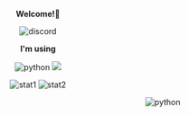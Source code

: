 <p align="center"> <b> Welcome!🤗 </b> </p>

<p align="center"> <img alt="discord" src="https://discord.c99.nl/widget/theme-4/902097220306878496.png"> </p>

<p align="center"> <b> I'm using </b> </p>
<p align="center"> <img alt="python" src="https://img.shields.io/badge/Python-3776AB.svg?&style=for-the-badge&logo=Python&logoColor=white"/> <img src="https://img.shields.io/badge/C-000000?style=for-the-badge&logo=C&logoColor=white"> </p>

<p align="center"> <img alt="stat1" src="https://github-readme-stats.vercel.app/api?username=minjaegt&show_icons=true&theme=radical"> <img alt="stat2" src="https://github-readme-stats.vercel.app/api/top-langs/?username=minjaegt&layout=compact&theme=radical"/> </p>

	
<p align="end"> <img alt="python" src="https://hits.seeyoufarm.com/api/count/incr/badge.svg?url=https%3A%2F%2Fgithub.com%2Fminjaegt&count_bg=%23831212&title_bg=%23555555&icon=&icon_color=%23660000&title=Hits&edge_flat=false"/> </p>
	
<!--
**Munji-Kim/Munji-Kim** is a ✨ _special_ ✨ repository because its `README.md` (this file) appears on your GitHub profile.

Here are some ideas to get you started:

- 🔭 I’m currently working on ...
- 🌱 I’m currently learning ...
- 👯 I’m looking to collaborate on ...
- 🤔 I’m looking for help with ...
- 💬 Ask me about ...
- 📫 How to reach me: ...
- 😄 Pronouns: ...
- ⚡ Fun fact: ...
-->
